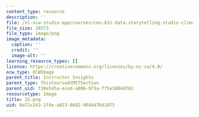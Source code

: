```yaml
---
content_type: resource
description: ''
file: /ol-ocw-studio-app/courses/cms-631-data-storytelling-studio-climate-change-spring-2017/0a72c2431f4ea02386829044d76d1075_22.png
file_size: 20373
file_type: image/png
image_metadata:
  caption: ''
  credit: ''
  image-alt: ''
learning_resource_types: []
license: https://creativecommons.org/licenses/by-nc-sa/4.0/
ocw_type: OCWImage
parent_title: Instructor Insights
parent_type: ThisCourseAtMITSection
parent_uid: f30e545a-eced-a806-975a-ff5e3884df61
resourcetype: Image
title: 22.png
uid: 0a72c243-1f4e-a023-8682-9044d76d1075
---
```

